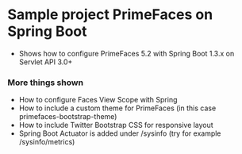 Sample project PrimeFaces on Spring Boot
=================================================================

* Shows how to configure PrimeFaces 5.2 with Spring Boot 1.3.x on Servlet API 3.0+

### More things shown

* How to configure Faces View Scope with Spring
* How to include a custom theme for PrimeFaces (in this case primefaces-bootstrap-theme)
* How to include Twitter Bootstrap CSS for responsive layout
* Spring Boot Actuator is added under /sysinfo (try for example /sysinfo/metrics)